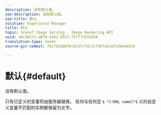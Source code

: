 ```yaml
---
description: 没有默认值。
seo-description: 没有默认值。
seo-title: 默认
solution: Experience Manager
title: 默认
topic: Scene7 Image Serving - Image Rendering API
uuid: e8c36233-abf9-4342-8523-72ff7c831634
translation-type: tm+mt
source-git-commit: 7bc7b3a86fbcdc57cfdc31745fae3afc06e44b15

---
```



# 默认{#default}

没有默认值。

只有已定义的变量将由服务器替换。 任何与任何定 `$ *[!DNL name]*$` 义的自定义变量不匹配的实例都保留为文字。
